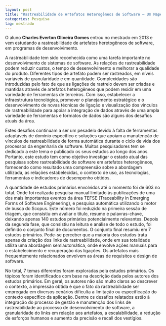 ```yaml
---
layout: post
title: "Rastreabilidade de Artefatos Heterogêneos de Software – Um Mapeamento Sistemático"
categories: Pesquisa
tag: mestrado
---
```


O aluno **Charles Everton Oliveira Gomes** entrou no mestrado em 2013 e vem estudando a rastreabilidade de artefatos heretogêneos de software, em programas de desenvolvimento.

A rastreabilidade tem sido reconhecida como uma tarefa importante no desenvolvimento de sistemas de software. As relações de rastreabilidade podem reduzir custos, o tempo de desenvolvimento e melhorar a qualidade do produto. Diferentes tipos de artefato podem ser rastreados, em níveis variáveis de granularidade e em quantidade. Complexidades são introduzidas pelo fato de que as ligações de rastreio devem ser criadas e mantidas através de artefatos heterogêneos que podem residir em uma variedade de ferramentas de terceiros. Com isso, estabelecer a infraestrutura tecnológica, promover o planejamento estratégico e o desenvolvimento de novas técnicas de ligação e visualização dos vínculos de rastreabilidade para apoiar a integração de dados através de uma ampla variedade de ferramentas e formatos de dados são alguns dos desafios atuais da área.

Estes desafios continuam a ser um pesadelo devido à falta de ferramentas adaptáveis de domínio específico e soluções que apoiam a manutenção de vínculos de rastreabilidade de forma automática durante o ciclo de vida dos processos da engenharia de software. Muitos pesquisadores tem se dedicado a este tema e publicado os seus estudos ao longo dos anos. Portanto, este estudo tem como objetivo investigar o estado atual das pesquisas sobre rastreabilidade de software em artefatos heterogêneos, fornecendo como resultado uma compreensão sobre a abordagem utilizada, as relações estabelecidas, o contexto de uso, as tecnologias, ferramentas e indicadores de desempenho obtidos.

A quantidade de estudos primários envolvidos até o momento foi de 603 no total. Onde foi realizada pesquisa manual limitado às publicações de uma dos mais importantes eventos da área TEFSE (Traceability in Emerging Forms of Software Engineering), e pesquisa automática utilizando o motor de busca do Scopus. Este número foi reduzido na primeira sessão de triagem, que consistiu em avaliar o título, resumo e palavras-chave, deixando apenas 140 estudos primários potencialmente relevantes. Depois da segunda fase, que consistiu na leitura e análise de todo o estudo, foi definido o conjunto final de documentos. O conjunto final resumiu em 7 estudos primários. Pode-se perceber que a maioria dos estudos trata apenas da criação dos links de rastreabilidade, onde em sua totalidade utiliza uma abordagem semiautomática, onde envolve ações manuais para o estabelecimento e recuperação das ligações. Os artefatos mais frequentemente relacionados envolvem as áreas de requisitos e design de software.

No total, 7 temas diferentes foram exploradas pela estudos primários. Os tópicos foram identificados com base na descrição dada pelos autores dos estudos primários. Em geral, os autores não são muito claros ao descrever o contexto, a impressão obtida é que o fato da rastreabilidade ser empregada em diversos cenários dificulta a limitação ou especificação do contexto específico da aplicação. Dentre os desafios relatados estão à integração do processo de gestão e manutenção dos links de rastreabilidade ao processo de desenvolvimento de software, a granularidade do links em relação aos artefatos, a escalabilidade, a redução de esforços humanos e aumento da precisão e recall dos vestígios.